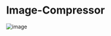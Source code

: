 # Image-Compressor
![image](https://github.com/user-attachments/assets/fb697475-a5c7-45f6-93d8-90d6c7f949c9)
